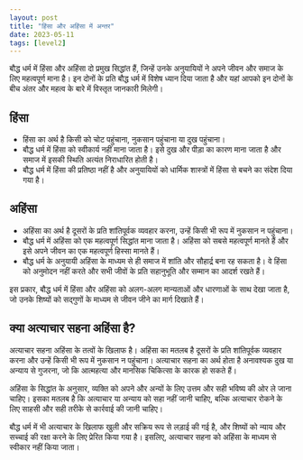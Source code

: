 ```yaml
---
layout: post
title: "हिंसा और अहिंसा में अन्तर"
date: 2023-05-11
tags: [level2]
---
```


बौद्ध धर्म में हिंसा और अहिंसा दो प्रमुख सिद्धांत हैं, जिन्हें उनके अनुयायियों ने अपने जीवन और समाज के लिए महत्वपूर्ण माना है। इन दोनों के प्रति बौद्ध धर्म में विशेष ध्यान दिया जाता है और यहां आपको इन दोनों के बीच अंतर और महत्व के बारे में विस्तृत जानकारी मिलेगी।  

## हिंसा  
- हिंसा का अर्थ है किसी को चोट पहुंचाना, नुकसान पहुंचाना या दुख पहुंचाना।  
- बौद्ध धर्म में हिंसा को स्वीकार्य नहीं माना जाता है। इसे दुख और पीड़ा का कारण माना जाता है और समाज में इसकी स्थिति अत्यंत निराधारित होती है।  
- बौद्ध धर्म में हिंसा की प्रतिष्ठा नहीं है और अनुयायियों को धार्मिक शास्त्रों में हिंसा से बचने का संदेश दिया गया है।  

## अहिंसा  
- अहिंसा का अर्थ है दूसरों के प्रति शांतिपूर्वक व्यवहार करना, उन्हें किसी भी रूप में नुकसान न पहुंचाना।  
- बौद्ध धर्म में अहिंसा को एक महत्वपूर्ण सिद्धांत माना जाता है। अहिंसा को सबसे महत्वपूर्ण मानते हैं और इसे अपने जीवन का एक महत्वपूर्ण हिस्सा मानते हैं।  
- बौद्ध धर्म के अनुयायी अहिंसा के माध्यम से ही समाज में शांति और सौहार्द्र बना रह सकता है। वे हिंसा को अनुमोदन नहीं करते और सभी जीवों के प्रति सहानुभूति और सम्मान का आदर्श रखते हैं।  

इस प्रकार, बौद्ध धर्म में हिंसा और अहिंसा को अलग-अलग मान्यताओं और धारणाओं के साथ देखा जाता है, जो उनके शिष्यों को सद्गुणों के माध्यम से जीवन जीने का मार्ग दिखाते हैं।  

## क्या अत्याचार सहना अहिंसा है?  
अत्याचार सहना अहिंसा के तत्वों के खिलाफ है। अहिंसा का मतलब है दूसरों के प्रति शांतिपूर्वक व्यवहार करना और उन्हें किसी भी रूप में नुकसान न पहुंचाना। अत्याचार सहना का अर्थ होता है अनावश्यक दुख या अन्याय से गुजरना, जो कि आत्महत्या और मानसिक चिकित्सा के कारक हो सकते हैं।  

अहिंसा के सिद्धांत के अनुसार, व्यक्ति को अपने और अन्यों के लिए उत्तम और सही भविष्य की ओर ले जाना चाहिए। इसका मतलब है कि अत्याचार या अन्याय को सहा नहीं जानी चाहिए, बल्कि अत्याचार रोकने के लिए साहसी और सही तरीके से कार्रवाई की जानी चाहिए।  

बौद्ध धर्म में भी अत्याचार के खिलाफ खुली और सक्रिय रूप से लड़ाई की गई है, और शिष्यों को न्याय और सच्चाई की रक्षा करने के लिए प्रेरित किया गया है। इसलिए, अत्याचार सहना को अहिंसा के माध्यम से स्वीकार नहीं किया जाता।